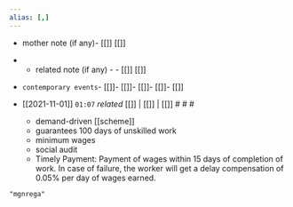 ```yaml
---
alias: [,]
---
```

- mother note (if any)- [[]] [[]]
- - related note (if any) -	- [[]] [[]]
- `contemporary events`- [[]]- [[]]- [[]]- [[]]- [[]]

- [[2021-11-01]]  `01:07` _related_ [[]] | [[]] | [[]] # # #
	- demand-driven [[scheme]]
	- guarantees 100 days of unskilled work
	- minimum wages
	- social audit
	- Timely Payment: Payment of wages within 15 days of completion of work. In case of failure, the worker will get a delay compensation of 0.05% per day of wages earned.


```query
"mgnrega"
```